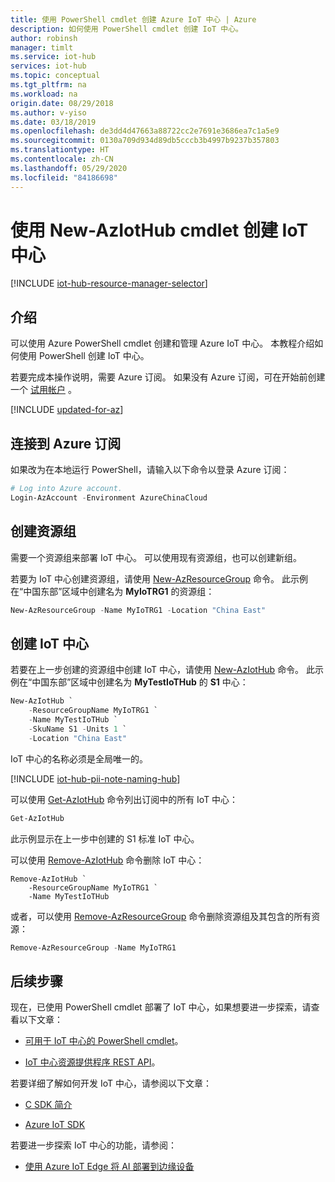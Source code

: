 ```yaml
---
title: 使用 PowerShell cmdlet 创建 Azure IoT 中心 | Azure
description: 如何使用 PowerShell cmdlet 创建 IoT 中心。
author: robinsh
manager: timlt
ms.service: iot-hub
services: iot-hub
ms.topic: conceptual
ms.tgt_pltfrm: na
ms.workload: na
origin.date: 08/29/2018
ms.author: v-yiso
ms.date: 03/18/2019
ms.openlocfilehash: de3dd4d47663a88722cc2e7691e3686ea7c1a5e9
ms.sourcegitcommit: 0130a709d934d89db5cccb3b4997b9237b357803
ms.translationtype: HT
ms.contentlocale: zh-CN
ms.lasthandoff: 05/29/2020
ms.locfileid: "84186698"
---
```

# <a name="create-an-iot-hub-using-the-new-aziothub-cmdlet"></a>使用 New-AzIotHub cmdlet 创建 IoT 中心

[!INCLUDE [iot-hub-resource-manager-selector](../../includes/iot-hub-resource-manager-selector.md)]

## <a name="introduction"></a>介绍

可以使用 Azure PowerShell cmdlet 创建和管理 Azure IoT 中心。 本教程介绍如何使用 PowerShell 创建 IoT 中心。

若要完成本操作说明，需要 Azure 订阅。 如果没有 Azure 订阅，可在开始前创建一个 [试用帐户](https://www.azure.cn/pricing/1rmb-trial/) 。

[!INCLUDE [updated-for-az](../../includes/updated-for-az.md)]

## <a name="connect-to-your-azure-subscription"></a>连接到 Azure 订阅

如果改为在本地运行 PowerShell，请输入以下命令以登录 Azure 订阅：

```powershell
# Log into Azure account.
Login-AzAccount -Environment AzureChinaCloud
```

## <a name="create-a-resource-group"></a>创建资源组

需要一个资源组来部署 IoT 中心。 可以使用现有资源组，也可以创建新组。

若要为 IoT 中心创建资源组，请使用 [New-AzResourceGroup](https://docs.microsoft.com/powershell/module/az.Resources/New-azResourceGroup) 命令。 此示例在“中国东部”区域中创建名为 **MyIoTRG1** 的资源组：

```powershell
New-AzResourceGroup -Name MyIoTRG1 -Location "China East"
```

## <a name="create-an-iot-hub"></a>创建 IoT 中心

若要在上一步创建的资源组中创建 IoT 中心，请使用 [New-AzIotHub](https://docs.microsoft.com/powershell/module/az.IotHub/New-azIotHub) 命令。 此示例在“中国东部”区域中创建名为 **MyTestIoTHub** 的 **S1** 中心：

```powershell
New-AzIotHub `
    -ResourceGroupName MyIoTRG1 `
    -Name MyTestIoTHub `
    -SkuName S1 -Units 1 `
    -Location "China East"
```

IoT 中心的名称必须是全局唯一的。

[!INCLUDE [iot-hub-pii-note-naming-hub](../../includes/iot-hub-pii-note-naming-hub.md)]

可以使用 [Get-AzIotHub](https://docs.microsoft.com/powershell/module/az.IotHub/Get-azIotHub) 命令列出订阅中的所有 IoT 中心：


```powershell
Get-AzIotHub
```

此示例显示在上一步中创建的 S1 标准 IoT 中心。

可以使用 [Remove-AzIotHub](https://docs.microsoft.com/powershell/module/az.iothub/remove-aziothub) 命令删除 IoT 中心：

```
Remove-AzIotHub `
    -ResourceGroupName MyIoTRG1 `
    -Name MyTestIoTHub
```

或者，可以使用 [Remove-AzResourceGroup](https://docs.microsoft.com/powershell/module/az.Resources/Remove-azResourceGroup) 命令删除资源组及其包含的所有资源：


```powershell
Remove-AzResourceGroup -Name MyIoTRG1
```

## <a name="next-steps"></a>后续步骤

现在，已使用 PowerShell cmdlet 部署了 IoT 中心，如果想要进一步探索，请查看以下文章：

* [可用于 IoT 中心的 PowerShell cmdlet](https://docs.microsoft.com/powershell/module/az.iothub/)。

* [IoT 中心资源提供程序 REST API](https://docs.microsoft.com/rest/api/iothub/iothubresource)。

若要详细了解如何开发 IoT 中心，请参阅以下文章：

* [C SDK 简介](iot-hub-device-sdk-c-intro.md)

* [Azure IoT SDK](iot-hub-devguide-sdks.md)

若要进一步探索 IoT 中心的功能，请参阅：

* [使用 Azure IoT Edge 将 AI 部署到边缘设备](../iot-edge/quickstart-linux.md)

<!-- Links -->
[lnk-free-trial]: https://www.azure.cn/pricing/1rmb-trial/
[lnk-powershell-install]: ../powershell-install-configure.md
[lnk-iothub-cmdlets]: https://docs.microsoft.com/powershell/module/azurerm.iothub/
[lnk-rest-api]: https://docs.microsoft.com/rest/api/iothub/iothubresource

[lnk-c-sdk]: ./iot-hub-device-sdk-c-intro.md
[lnk-sdks]: ./iot-hub-devguide-sdks.md

[lnk-iotedge]: ./iot-hub-linux-iot-edge-simulated-device.md
